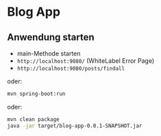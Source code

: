 # Blog App

## Anwendung starten

- main-Methode starten
- `http://localhost:9080/` (WhiteLabel Error Page)
- `http://localhost:9080/posts/findall`

oder:

```bash
mvn spring-boot:run
```

oder:

```bash
mvn clean package
java -jar target/blog-app-0.0.1-SNAPSHOT.jar
```

